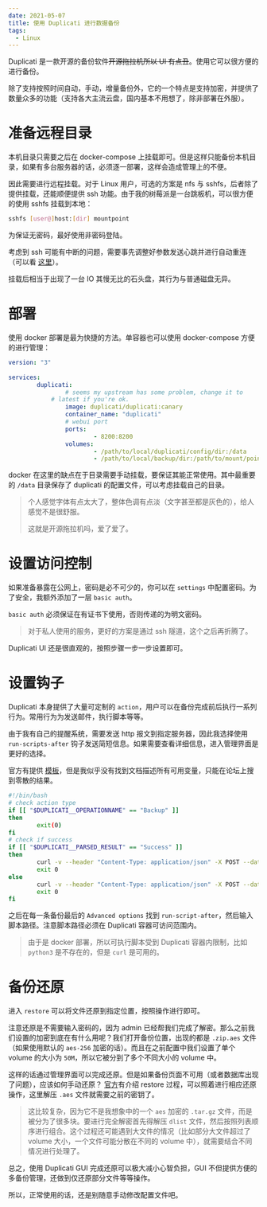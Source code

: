 ```yaml
---
date: 2021-05-07
title: 使用 Duplicati 进行数据备份
tags:
  - Linux
---
```

Duplicati 是一款开源的备份软件~~开源拖拉机所以 UI 有点丑~~。使用它可以很方便的进行备份。

除了支持按照时间自动，手动，增量备份外，它的一个特点是支持加密，并提供了数量众多的功能（支持各大主流云盘，国内基本不用想了，除非部署在外服）。



# 准备远程目录

本机目录只需要之后在 docker-compose 上挂载即可。但是这样只能备份本机目录，如果有多台服务器的话，必须逐一部署，这样会造成管理上的不便。

因此需要进行远程挂载。对于 Linux 用户，可选的方案是 nfs 与 sshfs，后者除了提供挂载，还能顺便提供 ssh 功能。由于我的树莓派是一台跳板机，可以很方便的使用 sshfs 挂载到本地：

```bash
sshfs [user@]host:[dir] mountpoint
```

为保证无密码，最好使用非密码登陆。

考虑到 ssh 可能有中断的问题，需要事先调整好参数发送心跳并进行自动重连（可以看 [这里](https://flag.zeka.cloud/2021/3#SSH%20%E4%BD%BF%E7%94%A8%E5%B0%8F%E8%AE%B0)）。

挂载后相当于出现了一台 IO 其慢无比的石头盘，其行为与普通磁盘无异。



# 部署

使用 docker 部署是最为快捷的方法。单容器也可以使用 docker-compose 方便的进行管理：

```yaml
version: "3"
                           
services:
        duplicati:
                # seems my upstream has some problem, change it to
        	# latest if you're ok.
                image: duplicati/duplicati:canary
                container_name: "duplicati"
                # webui port
                ports:
                        - 8200:8200
                volumes:
                		- /path/to/local/duplicati/config/dir:/data
                		- /path/to/local/backup/dir:/path/to/mount/point
```

docker 在这里的缺点在于目录需要手动挂载，要保证其能正常使用。其中最重要的 `/data` 目录保存了 duplicati 的配置文件，可以考虑挂载自己的目录。

> 个人感觉字体有点太大了，整体色调有点淡（文字甚至都是灰色的），给人感觉不是很舒服。
>
> 这就是开源拖拉机吗，爱了爱了。



# 设置访问控制

如果准备暴露在公网上，密码是必不可少的，你可以在 `settings` 中配置密码。为了安全，我额外添加了一层 `basic auth`。

`basic auth` 必须保证在有证书下使用，否则传递的为明文密码。

> 对于私人使用的服务，更好的方案是通过 ssh 隧道，这个之后再折腾了。

Duplicati UI 还是很直观的，按照步骤一步一步设置即可。



# 设置钩子

Duplicati 本身提供了大量可定制的 `action`，用户可以在备份完成前后执行一系列行为。常用行为为发送邮件，执行脚本等等。

由于我有自己的提醒系统，需要发送 http 报文到指定服务器，因此我选择使用 `run-scripts-after` 钩子发送简短信息。如果需要查看详细信息，进入管理界面是更好的选择。

官方有提供 [模板](https://github.com/duplicati/duplicati/blob/master/Duplicati/Library/Modules/Builtin/run-script-example.sh)，但是我似乎没有找到文档描述所有可用变量，只能在论坛上搜到零散的结果。

```bash
#!/bin/bash
# check action type
if [[ "$DUPLICATI__OPERATIONNAME" == "Backup" ]]
then
        exit(0)
fi
# check if success
if [[ "$DUPLICATI__PARSED_RESULT" == "Success" ]]
then
        curl -v --header "Content-Type: application/json" -X POST --data "YOUR BODY" https://example.com
        exit 0
else
        curl -v --header "Content-Type: application/json" -X POST --data "YOUR BODY" https://example.com
        exit 0
fi
```

之后在每一条备份最后的 `Advanced options` 找到 `run-script-after`，然后输入脚本路径。注意脚本路径必须在 Duplicati 容器可访问范围内。

> 由于是 docker 部署，所以可执行脚本受到 Duplicati 容器内限制，比如 `python3` 是不存在的，但是 `curl` 是可用的。



# 备份还原
进入 `restore` 可以将文件还原到指定位置，按照操作进行即可。

注意还原是不需要输入密码的，因为 admin 已经帮我们完成了解密。那么之前我们设置的加密到底在有什么用呢？我们打开备份位置，出现的都是 `.zip.aes` 文件（如果使用默认的 `aes-256` 加密的话）。而且在之前配置中我们设置了单个 volume 的大小为 `50M`，所以它被分到了多个不同大小的 volume 中。

这样的话通过管理界面可以完成还原。但是如果备份页面不可用（或者数据库出现了问题），应该如何手动还原？
[官方](https://duplicati.readthedocs.io/en/latest/appendix-b-how-the-restore-process-works/)有介绍 restore 过程，可以照着进行相应还原操作，这里解压 `.aes` 文件就需要之前的密钥了。

> 这比较复杂，因为它不是我想象中的一个 `aes` 加密的 `.tar.gz` 文件，而是被分为了很多块。要进行完全解密首先得解压 `dlist` 文件，然后按照列表顺序进行组合。这个过程还可能遇到大文件的情况（比如部分大文件超过了 volume 大小，一个文件可能分散在不同的 volume 中），就需要结合不同情况进行处理了。

总之，使用 Duplicati GUI 完成还原可以极大减小心智负担，GUI 不但提供方便的多备份管理，还做到仅还原部分文件等等操作。

所以，正常使用的话，还是别随意手动修改配置文件吧。

